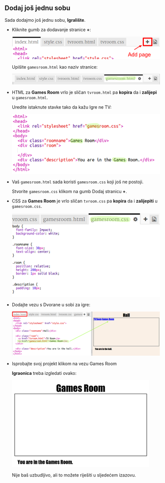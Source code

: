 ## Dodaj još jednu sobu

Sada dodajmo još jednu sobu, **Igralište**.

+ Kliknite gumb za dodavanje stranice **+**:
    
    ![screenshot](images/rooms-add-page.png)
    
    Upišite `gamesroom.html` kao naziv stranice:
    
    ![screenshot](images/rooms-games-html.png)

+ HTML za **Games Room** vrlo je sličan `tvroom.html` pa **kopira** da i **zalijepi** u `gamesroom.html`.
    
    Uredite istaknute stavke tako da kažu Igre ne TV:
    
    ![screenshot](images/rooms-games-html2.png)

+ Vaš `gamesroom.html` sada koristi `gamesroom.css` koji još ne postoji.
    
    Stvorite `gamesroom.css` klikom na gumb Dodaj stranicu **+**.

+ CSS za **Games Room** je vrlo sličan `tvroom.css` pa **kopira** da i **zalijepiti** u `gamesroom.css`.
    
    ![screenshot](images/rooms-add-games-css.png)

+ Dodajte vezu s Dvorane u sobi za igre:
    
    ![screenshot](images/rooms-hall-games.png)

+ Isprobajte svoj projekt klikom na vezu Games Room
    
    **Igraonica** treba izgledati ovako:
    
    ![screenshot](images/rooms-games-before.png)
    
    Nije baš uzbudljivo, ali to možete riješiti u sljedećem izazovu.